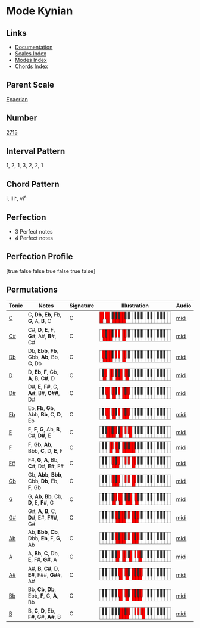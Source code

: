 # Mode Kynian

## Links

- [Documentation](index.md)
- [Scales Index](Scales.md)
- [Modes Index](Modes.md)
- [Chords Index](Chords.md)

## Parent Scale

[Epacrian](ScaleEpacrian.md)

## Number

[2715](https://ianring.com/musictheory/scales/2715)

## Interval Pattern

1, 2, 1, 3, 2, 2, 1

## Chord Pattern

i, III⁺, vi⁰

## Perfection

- 3 Perfect notes
- 4 Perfect notes

## Perfection Profile

[true false false true false true false]

## Permutations

| Tonic | Notes | Signature | Illustration | Audio |
|-------|-------|-----------|--------------|-------|
| [C](ModeCNaturalKynian.md) | C, **Db**, **Eb**, Fb, **G**, A, **B**, C | C | ![CNaturalKynian](ModeCNaturalKynian.png) | [midi](https://github.com/edipermadi/music/blob/main/docs/ModeCNaturalKynian.mid?raw=true) |
| [C#](ModeCSharpKynian.md) | C#, **D**, **E**, F, **G#**, A#, **B#**, C# | C | ![CSharpKynian](ModeCSharpKynian.png) | [midi](https://github.com/edipermadi/music/blob/main/docs/ModeCSharpKynian.mid?raw=true) |
| [Db](ModeDFlatKynian.md) | Db, **Ebb**, **Fb**, Gbb, **Ab**, Bb, **C**, Db | C | ![DFlatKynian](ModeDFlatKynian.png) | [midi](https://github.com/edipermadi/music/blob/main/docs/ModeDFlatKynian.mid?raw=true) |
| [D](ModeDNaturalKynian.md) | D, **Eb**, **F**, Gb, **A**, B, **C#**, D | C | ![DNaturalKynian](ModeDNaturalKynian.png) | [midi](https://github.com/edipermadi/music/blob/main/docs/ModeDNaturalKynian.mid?raw=true) |
| [D#](ModeDSharpKynian.md) | D#, **E**, **F#**, G, **A#**, B#, **C##**, D# | C | ![DSharpKynian](ModeDSharpKynian.png) | [midi](https://github.com/edipermadi/music/blob/main/docs/ModeDSharpKynian.mid?raw=true) |
| [Eb](ModeEFlatKynian.md) | Eb, **Fb**, **Gb**, Abb, **Bb**, C, **D**, Eb | C | ![EFlatKynian](ModeEFlatKynian.png) | [midi](https://github.com/edipermadi/music/blob/main/docs/ModeEFlatKynian.mid?raw=true) |
| [E](ModeENaturalKynian.md) | E, **F**, **G**, Ab, **B**, C#, **D#**, E | C | ![ENaturalKynian](ModeENaturalKynian.png) | [midi](https://github.com/edipermadi/music/blob/main/docs/ModeENaturalKynian.mid?raw=true) |
| [F](ModeFNaturalKynian.md) | F, **Gb**, **Ab**, Bbb, **C**, D, **E**, F | C | ![FNaturalKynian](ModeFNaturalKynian.png) | [midi](https://github.com/edipermadi/music/blob/main/docs/ModeFNaturalKynian.mid?raw=true) |
| [F#](ModeFSharpKynian.md) | F#, **G**, **A**, Bb, **C#**, D#, **E#**, F# | C | ![FSharpKynian](ModeFSharpKynian.png) | [midi](https://github.com/edipermadi/music/blob/main/docs/ModeFSharpKynian.mid?raw=true) |
| [Gb](ModeGFlatKynian.md) | Gb, **Abb**, **Bbb**, Cbb, **Db**, Eb, **F**, Gb | C | ![GFlatKynian](ModeGFlatKynian.png) | [midi](https://github.com/edipermadi/music/blob/main/docs/ModeGFlatKynian.mid?raw=true) |
| [G](ModeGNaturalKynian.md) | G, **Ab**, **Bb**, Cb, **D**, E, **F#**, G | C | ![GNaturalKynian](ModeGNaturalKynian.png) | [midi](https://github.com/edipermadi/music/blob/main/docs/ModeGNaturalKynian.mid?raw=true) |
| [G#](ModeGSharpKynian.md) | G#, **A**, **B**, C, **D#**, E#, **F##**, G# | C | ![GSharpKynian](ModeGSharpKynian.png) | [midi](https://github.com/edipermadi/music/blob/main/docs/ModeGSharpKynian.mid?raw=true) |
| [Ab](ModeAFlatKynian.md) | Ab, **Bbb**, **Cb**, Dbb, **Eb**, F, **G**, Ab | C | ![AFlatKynian](ModeAFlatKynian.png) | [midi](https://github.com/edipermadi/music/blob/main/docs/ModeAFlatKynian.mid?raw=true) |
| [A](ModeANaturalKynian.md) | A, **Bb**, **C**, Db, **E**, F#, **G#**, A | C | ![ANaturalKynian](ModeANaturalKynian.png) | [midi](https://github.com/edipermadi/music/blob/main/docs/ModeANaturalKynian.mid?raw=true) |
| [A#](ModeASharpKynian.md) | A#, **B**, **C#**, D, **E#**, F##, **G##**, A# | C | ![ASharpKynian](ModeASharpKynian.png) | [midi](https://github.com/edipermadi/music/blob/main/docs/ModeASharpKynian.mid?raw=true) |
| [Bb](ModeBFlatKynian.md) | Bb, **Cb**, **Db**, Ebb, **F**, G, **A**, Bb | C | ![BFlatKynian](ModeBFlatKynian.png) | [midi](https://github.com/edipermadi/music/blob/main/docs/ModeBFlatKynian.mid?raw=true) |
| [B](ModeBNaturalKynian.md) | B, **C**, **D**, Eb, **F#**, G#, **A#**, B | C | ![BNaturalKynian](ModeBNaturalKynian.png) | [midi](https://github.com/edipermadi/music/blob/main/docs/ModeBNaturalKynian.mid?raw=true) |
